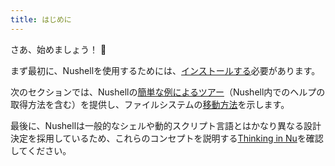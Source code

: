 ```yaml
---
title: はじめに
---
```


さあ、始めましょう！ 🐘

まず最初に、Nushellを使用するためには、[インストールする](installation.md)必要があります。

次のセクションでは、Nushellの[簡単な例によるツアー](quick_tour.md)（Nushell内でのヘルプの取得方法を含む）を提供し、ファイルシステムの[移動方法](moving_around.md)を示します。

最後に、Nushellは一般的なシェルや動的スクリプト言語とはかなり異なる設計決定を採用しているため、これらのコンセプトを説明する[Thinking in Nu](thinking_in_nu.md)を確認してください。
